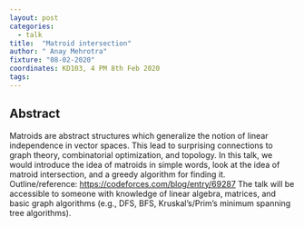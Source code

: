 ```yaml
---
layout: post
categories:
  - talk
title:  "Matroid intersection"
author: " Anay Mehrotra"
fixture: "08-02-2020"
coordinates: KD103, 4 PM 8th Feb 2020
tags: 
---
```

## Abstract

Matroids are abstract structures which generalize the notion of linear independence in vector spaces. This lead to surprising connections to graph theory, combinatorial optimization, and topology. In this talk, we would introduce the idea of matroids in simple words, look at the idea of matroid intersection, and a greedy algorithm for finding it.
Outline/reference: <https://codeforces.com/blog/entry/69287>
The talk will be accessible to someone with knowledge of linear algebra, matrices, and basic graph algorithms (e.g., DFS, BFS, Kruskal’s/Prim’s minimum spanning tree algorithms).